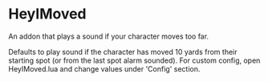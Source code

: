 # HeyIMoved
An addon that plays a sound if your character moves too far.

Defaults to play sound if the character has moved 10 yards from their starting spot (or from the last spot alarm sounded).
For custom config, open HeyIMoved.lua and change values under 'Config' section.
